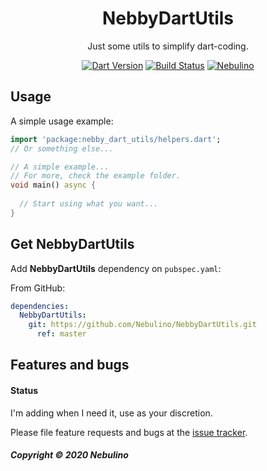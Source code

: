 <h1 align="center">NebbyDartUtils</h1>

<div align="center">
Just some utils to simplify dart-coding.

[![Dart Version](https://img.shields.io/badge/Dart-2.7.2-blue.svg?style=flat-square&logo=dart)](https://dart.dev)
[![Build Status](https://img.shields.io/travis/Nebulino/NebbyDartUtils/master?style=flat-square&logo=travis)](https://travis-ci.org/github/Nebulino/NebbyDartUtils)
[![Nebulino](https://img.shields.io/badge/💬%20Telegram-Nebulino-blue.svg?style=flat-square)](https://t.me/Nebulino/)

</div>

## Usage

A simple usage example:

```dart
import 'package:nebby_dart_utils/helpers.dart'; 
// Or something else...

// A simple example...
// For more, check the example folder.
void main() async {
 
  // Start using what you want...
}

```

## Get NebbyDartUtils

Add **NebbyDartUtils** dependency on `pubspec.yaml`:

From GitHub:
```yaml
dependencies:
  NebbyDartUtils:
    git: https://github.com/Nebulino/NebbyDartUtils.git
      ref: master
```

## Features and bugs

#### Status

I'm adding when I need it, use as your discretion.

Please file feature requests and bugs at the [issue tracker][tracker].

##### Copyright © 2020 Nebulino

[tracker]: https://github.com/Nebulino/Kitsumon/issues